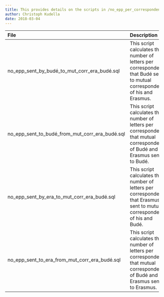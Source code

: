 ```yaml
---
title: This provides details on the scripts in /no_epp_per_correspondent_mut_corr_era_budé/
author: Christoph Kudella
date: 2018-03-04
---
```


| File | Description |
| :------------- | :------------- |
| no_epp_sent_by_budé_to_mut_corr_era_budé.sql | This script calculates the number of letters per correspondent that Budé sent to mutual correspondents of his and Erasmus. |
| no_epp_sent_to_budé_from_mut_corr_era_budé.sql | This script calculates the number of letters per correspondent that mutual correspondents of Budé and Erasmus sent to Budé. |
| no_epp_sent_by_era_to_mut_corr_era_budé.sql | This script calculates the number of letters per correspondent that Erasmus sent to mutual correspondents of his and Budé.|
| no_epp_sent_to_era_from_mut_corr_era_budé.sql | This script calculates the number of letters per correspondent that mutual correspondents of Budé and Erasmus sent to Erasmus.|
